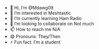 - 👋 Hi, I’m @Mdawg09
- 👀 I’m interested in Meshtastic 
- 🌱 I’m currently learning Ham Radio
- 💞️ I’m looking to collaborate on Not much
- 📫 How to reach me N/A
- 😄 Pronouns: They/Then
- ⚡ Fun fact: I'm a student 

<!---
Mdawg09/Mdawg09 is a ✨ special ✨ repository because its `README.md` (this file) appears on your GitHub profile.
You can click the Preview link to take a look at your changes.
--->
